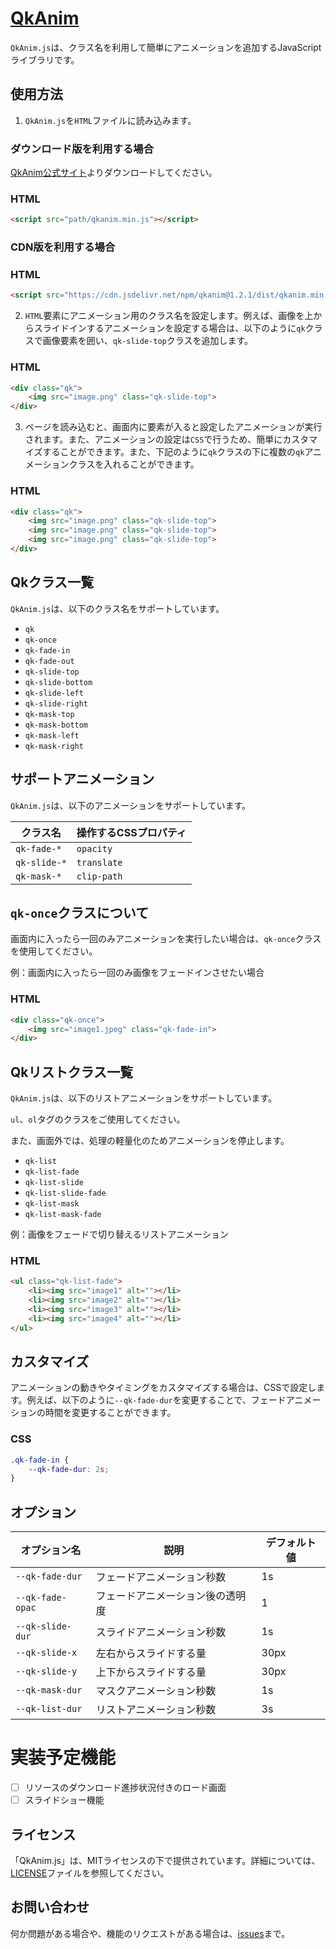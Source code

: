 # [QkAnim](https://qkanim.com)

`QkAnim.js`は、クラス名を利用して簡単にアニメーションを追加するJavaScriptライブラリです。

## 使用方法

1. `QkAnim.js`を`HTML`ファイルに読み込みます。

### ダウンロード版を利用する場合

[QkAnim公式サイト](https://qkanim.com)よりダウンロードしてください。

### HTML

```html
<script src="path/qkanim.min.js"></script>
```
### CDN版を利用する場合

### HTML

```html
<script src="https://cdn.jsdelivr.net/npm/qkanim@1.2.1/dist/qkanim.min.js"></script>
```

2. `HTML`要素にアニメーション用のクラス名を設定します。例えば、画像を上からスライドインするアニメーションを設定する場合は、以下のように`qk`クラスで画像要素を囲い、`qk-slide-top`クラスを追加します。

### HTML

```html
<div class="qk">
    <img src="image.png" class="qk-slide-top">
</div>
```

3. ページを読み込むと、画面内に要素が入ると設定したアニメーションが実行されます。また、アニメーションの設定は`CSS`で行うため、簡単にカスタマイズすることができます。また、下記のように`qk`クラスの下に複数の`qk`アニメーションクラスを入れることができます。

### HTML

```html
<div class="qk">
    <img src="image.png" class="qk-slide-top">
    <img src="image.png" class="qk-slide-top">
    <img src="image.png" class="qk-slide-top">
</div>
```

## Qkクラス一覧

`QkAnim.js`は、以下のクラス名をサポートしています。

- `qk`
- `qk-once`
- `qk-fade-in`
- `qk-fade-out`
- `qk-slide-top`
- `qk-slide-bottom`
- `qk-slide-left`
- `qk-slide-right`
- `qk-mask-top`
- `qk-mask-bottom`
- `qk-mask-left`
- `qk-mask-right`

## サポートアニメーション

`QkAnim.js`は、以下のアニメーションをサポートしています。


| クラス名         | 操作するCSSプロパティ |
| ------------ | ------------ |
| `qk-fade-*`  | `opacity`    |
| `qk-slide-*` | `translate`  |
| `qk-mask-*`  | `clip-path`  |

## `qk-once`クラスについて

画面内に入ったら一回のみアニメーションを実行したい場合は、`qk-once`クラスを使用してください。

例：画面内に入ったら一回のみ画像をフェードインさせたい場合

### HTML

```HTML
<div class="qk-once">
    <img src="image1.jpeg" class="qk-fade-in">
</div>
```

## Qkリストクラス一覧

`QkAnim.js`は、以下のリストアニメーションをサポートしています。

`ul`、`ol`タグのクラスをご使用してください。

また、画面外では、処理の軽量化のためアニメーションを停止します。

- `qk-list`
- `qk-list-fade`
- `qk-list-slide`
- `qk-list-slide-fade`
- `qk-list-mask`
- `qk-list-mask-fade`

例：画像をフェードで切り替えるリストアニメーション

### HTML

```html
<ul class="qk-list-fade">
    <li><img src="image1" alt=""></li>
    <li><img src="image2" alt=""></li>
    <li><img src="image3" alt=""></li>
    <li><img src="image4" alt=""></li>
</ul>
```

## カスタマイズ
アニメーションの動きやタイミングをカスタマイズする場合は、CSSで設定します。例えば、以下のように`--qk-fade-dur`を変更することで、フェードアニメーションの時間を変更することができます。

### CSS

```css
.qk-fade-in {
    --qk-fade-dur: 2s;
}
```

## オプション

| オプション名 | 説明 | デフォルト値 |
| --- | --- | --- |
| `--qk-fade-dur` | フェードアニメーション秒数 | 1s |
| `--qk-fade-opac` | フェードアニメーション後の透明度 | 1 |
| `--qk-slide-dur` | スライドアニメーション秒数 | 1s |
| `--qk-slide-x` | 左右からスライドする量 | 30px |
| `--qk-slide-y` | 上下からスライドする量 | 30px |
| `--qk-mask-dur` | マスクアニメーション秒数 | 1s |
| `--qk-list-dur` | リストアニメーション秒数 | 3s |

# 実装予定機能
- [ ] リソースのダウンロード進捗状況付きのロード画面
- [ ] スライドショー機能

## ライセンス
「QkAnim.js」は、MITライセンスの下で提供されています。詳細については、[LICENSE](./LICENSE)ファイルを参照してください。

## お問い合わせ
何か問題がある場合や、機能のリクエストがある場合は、[issues](https://github.com/skwk111/qkanim/issues)まで。